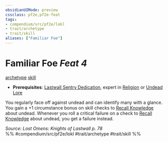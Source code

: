 ```yaml
---
obsidianUIMode: preview
cssclass: pf2e,pf2e-feat
tags:
- compendium/src/pf2e/lokl
- trait/archetype
- trait/skill
aliases: ["Familiar Foe"]
---
```

# Familiar Foe  *Feat 4*  
[archetype](/rules/traits/archetype.md)  [skill](/rules/traits/skill.md)  

- **Prerequisites**: [Lastwall Sentry Dedication](/compendium/feats/lastwall-sentry-dedication-lowg.md), expert in [Religion](/compendium/skills.md#Religion) or [Undead Lore](/compendium/skills.md#Lore)

You regularly face off against undead and can identify many with a glance. You gain a +1 circumstance bonus on skill checks to [Recall Knowledge](/rules/actions/recall-knowledge.md) about undead. Whenever you roll a critical failure on a check to [Recall Knowledge](/rules/actions/recall-knowledge.md) about undead, you get a failure instead.

*Source: Lost Omens: Knights of Lastwall p. 78*  
%% #compendium/src/pf2e/lokl #trait/archetype #trait/skill %%